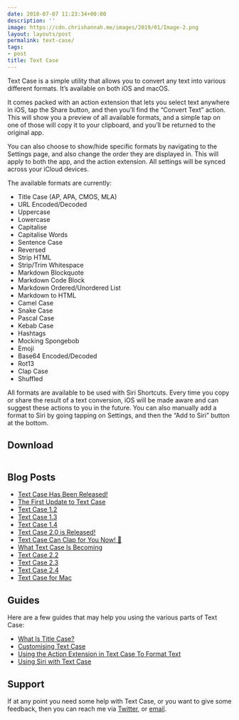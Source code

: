 ```yaml
---
date: 2018-07-07 11:23:34+00:00
description: ''
image: https://cdn.chrishannah.me/images/2019/01/Image-2.png
layout: layouts/post
permalink: text-case/
tags:
- post
title: Text Case
---
```


<p>Text Case is a simple utility that allows you to convert any text into various different formats. It&#8217;s available on both iOS and macOS.</p>
<p>It comes packed with an action extension that lets you select text anywhere in iOS, tap the Share button, and then you’ll find the “Convert Text” action. This will show you a preview of all available formats, and a simple tap on one of those will copy it to your clipboard, and you’ll be returned to the original app.</p>
<p>You can also choose to show/hide specific formats by navigating to the Settings page, and also change the order they are displayed in. This will apply to both the app, and the action extension. All settings will be synced across your iCloud devices.</p>
<p>The available formats are currently:</p>
<ul>
<li>Title Case (AP, APA, CMOS, MLA)</li>
<li>URL Encoded/Decoded</li>
<li>Uppercase</li>
<li>Lowercase</li>
<li>Capitalise</li>
<li>Capitalise Words</li>
<li>Sentence Case</li>
<li>Reversed</li>
<li>Strip HTML</li>
<li>Strip/Trim Whitespace</li>
<li>Markdown Blockquote</li>
<li>Markdown Code Block</li>
<li>Markdown Ordered/Unordered List</li>
<li>Markdown to HTML</li>
<li>Camel Case</li>
<li>Snake Case</li>
<li>Pascal Case</li>
<li>Kebab Case</li>
<li>Hashtags</li>
<li>Mocking Spongebob</li>
<li>Emoji</li>
<li>Base64 Encoded/Decoded</li>
<li>Rot13</li>
<li>Clap Case</li>
<li>Shuffled</li>
</ul>
<p>All formats are available to be used with Siri Shortcuts. Every time you copy or share the result of a text conversion, iOS will be made aware and can suggest these actions to you in the future. You can also manually add a format to Siri by going tapping on Settings, and then the &#8220;Add to Siri&#8221; button at the bottom.</p>
<h2>Download</h2>
<p><a href="https://itunes.apple.com/us/app/text-case/id1407730596?ls=1&amp;mt=8&amp;at=1010l4Hj"><img src="https://linkmaker.itunes.apple.com/assets/shared/badges/en-us/appstore-lrg.svg" alt=""></a><br />
<a href="https://apps.apple.com/us/app/text-case/id1492174677?ls=1&amp;mt=12"><img src="https://linkmaker.itunes.apple.com/assets/shared/badges/en-us/macappstore-lrg.svg" alt=""></a></p>
<h2>Blog Posts</h2>
<ul>
<li><a href="https://chrishannah.me/text-case-has-been-released/">Text Case Has Been Released!</a></li>
<li><a href="https://chrishannah.me/the-first-update-to-text-case/">The First Update to Text Case</a></li>
<li><a href="https://chrishannah.me/text-case-12/">Text Case 1.2</a></li>
<li><a href="https://chrishannah.me/text-case-13/">Text Case 1.3</a></li>
<li><a href="https://chrishannah.me/text-case-1-4/">Text Case 1.4</a></li>
<li><a href="https://chrishannah.me/text-case-2-0-is-released/">Text Case 2.0 is Released!</a></li>
<li><a href="https://chrishannah.me/text-case-can-clap-for-you-now-👏/">Text Case Can Clap for You Now! 👏</a></li>
<li><a href="https://chrishannah.me/what-text-case-is-becoming/">What Text Case Is Becoming</a></li>
<li><a href="https://chrishannah.me/text-case-2-2/">Text Case 2.2</a></li>
<li><a href="https://chrishannah.me/text-case-2-3/">Text Case 2.3</a></li>
<li><a href="https://chrishannah.me/text-case-2-4/">Text Case 2.4</a></li>
<li><a href="https://chrishannah.me/text-case-for-mac/">Text Case for Mac</a></li>
</ul>
<h2>Guides</h2>
<p>Here are a few guides that may help you using the various parts of Text Case:</p>
<ul>
<li><a href="https://chrishannah.me/what-is-title-case/">What Is Title Case?</a></li>
<li><a href="https://chrishannah.me/customising-text-case/">Customising Text Case</a></li>
<li><a href="https://chrishannah.me/using-the-action-extension-in-text-case-to-format-text/">Using the Action Extension in Text Case To Format Text</a></li>
<li><a href="https://chrishannah.me/using-siri-with-text-case/">Using Siri with Text Case</a></li>
</ul>
<h2>Support</h2>
<p>If at any point you need some help with Text Case, or you want to give some feedback, then you can reach me via <a href="https://twitter.com/chrishannah">Twitter</a>, or <a href="mailto:me@chrishannah.me?subject=Text%20Case">email</a>.</p>